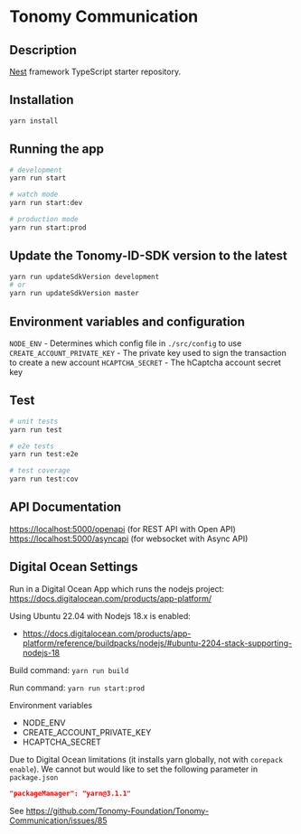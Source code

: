 # Tonomy Communication

## Description

[Nest](https://github.com/nestjs/nest) framework TypeScript starter repository.

## Installation

```bash
yarn install
```

## Running the app

```bash
# development
yarn run start

# watch mode
yarn run start:dev

# production mode
yarn run start:prod
```

## Update the Tonomy-ID-SDK version to the latest

```bash
yarn run updateSdkVersion development
# or
yarn run updateSdkVersion master
```

## Environment variables and configuration

`NODE_ENV` - Determines which config file in `./src/config` to use
`CREATE_ACCOUNT_PRIVATE_KEY` - The private key used to sign the transaction to create a new account
`HCAPTCHA_SECRET` - The hCaptcha account secret key

## Test

```bash
# unit tests
yarn run test

# e2e tests
yarn run test:e2e

# test coverage
yarn run test:cov
```

## API Documentation

<https://localhost:5000/openapi> (for REST API with Open API)
<https://localhost:5000/asyncapi> (for websocket with Async API)

## Digital Ocean Settings

Run in a Digital Ocean App which runs the nodejs project: <https://docs.digitalocean.com/products/app-platform/>

Using Ubuntu 22.04 with Nodejs 18.x is enabled:

- <https://docs.digitalocean.com/products/app-platform/reference/buildpacks/nodejs/#ubuntu-2204-stack-supporting-nodejs-18>

Build command: `yarn run build`

Run command: `yarn run start:prod`

Environment variables

- NODE_ENV
- CREATE_ACCOUNT_PRIVATE_KEY
- HCAPTCHA_SECRET

Due to Digital Ocean limitations (it installs yarn globally, not with `corepack enable`). We cannot but would like to set the following parameter in `package.json`

```json
"packageManager": "yarn@3.1.1"
```

See <https://github.com/Tonomy-Foundation/Tonomy-Communication/issues/85>
